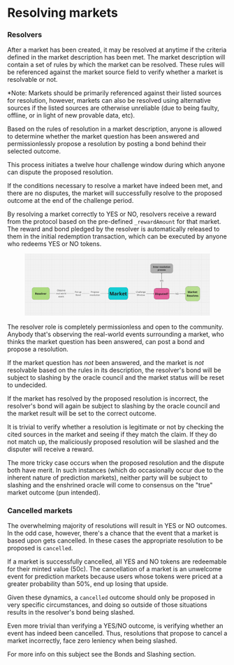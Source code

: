 # Resolving markets

### Resolvers <a href="#resolvers" id="resolvers"></a>

After a market has been created, it may be resolved at anytime if the criteria defined in the market description has been met. The market description will contain a set of rules by which the market can be resolved. These rules will be referenced against the market source field to verify whether a market is resolvable or not.&#x20;

\*Note:  Markets should be primarily referenced against their listed sources for resolution, however, markets can also be resolved using alternative sources if the listed sources are otherwise unreliable (due to being faulty, offline, or in light of new provable data, etc). &#x20;

Based on the rules of resolution in a market description, anyone is allowed to determine whether the market question has been answered and permissionlessly propose a resolution by posting a bond behind their selected outcome.

This process initiates a twelve hour challenge window during which anyone can dispute the proposed resolution.

If the conditions necessary to resolve a market have indeed been met, and there are no disputes, the market will successfully resolve to the proposed outcome at the end of the challenge period.

By resolving a market correctly to YES or NO, resolvers receive a reward from the protocol based on the pre-defined `_rewardAmount`  for that market. The reward and bond pledged by the resolver is automatically released to them in the initial redemption transaction, which can be executed by anyone who redeems YES or NO tokens.

<figure><img src=".gitbook/assets/image (3).png" alt=""><figcaption></figcaption></figure>

The resolver role is completely permissionless and open to the community. Anybody that's observing the real-world events surrounding a market, who thinks the market question has been answered, can post a bond and propose a resolution.

If the market question has _not_ been answered, and the market is _not_ resolvable based on the rules in its description, the resolver's bond will be subject to slashing by the oracle council and the market status will be reset to undecided.

If the market has resolved by the proposed resolution is incorrect, the resolver's bond will again be subject to slashing by the oracle council and the market result will be set to the correct outcome.

It is trivial to verify whether a resolution is legitimate or not by checking the cited sources in the market and seeing if they match the claim. If they do not match up, the maliciously proposed resolution will be slashed and the disputer will receive a reward.

The more tricky case occurs when the proposed resolution and the dispute both have merit. In such instances (which do occasionally occur due to the inherent nature of prediction markets), neither party will be subject to slashing and the enshrined oracle will come to consensus on the "true" market outcome (pun intended).

### Cancelled markets <a href="#cancelled-markets" id="cancelled-markets"></a>

The overwhelming majority of resolutions will result in YES or NO outcomes. In the odd case, however, there's a chance that the event that a market is based upon gets cancelled. In these cases the appropriate resolution to be proposed is `cancelled`.

If a market is successfully cancelled, all YES and NO tokens are redeemable for their minted value (50c). The cancellation of a market is an unwelcome event for prediction markets because users whose tokens were priced at a greater probability than 50%, end up losing that upside.

Given these dynamics, a `cancelled` outcome should only be proposed in very specific circumstances, and doing so outside of those situations results in the resolver's bond being slashed.

Even more trivial than verifying a YES/NO outcome, is verifying whether an event has indeed been cancelled. Thus, resolutions that propose to cancel a market incorrectly, face zero leniency when being slashed.&#x20;

For more info on this subject see the Bonds and Slashing section.

